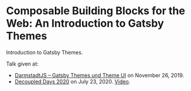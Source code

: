 # Composable Building Blocks for the Web: An Introduction to Gatsby Themes

Introduction to Gatsby Themes.

Talk given at:

- [DarmstadtJS – Gatsby Themes und Theme UI](https://www.meetup.com/de-DE/DarmstadtJS/events/266285684/) on November 26, 2019.
- [Decoupled Days 2020](https://2020.decoupleddays.com/session/composable-building-blocks-web-introduction-gatsby-themes) on July 23, 2020. [Video](https://www.youtube.com/watch?v=RLxYuRmTq8c).